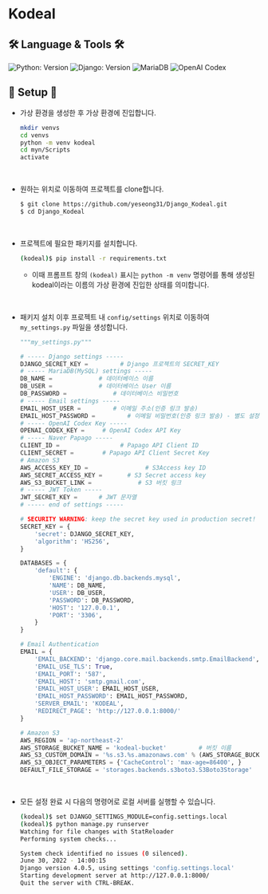 # Kodeal

## 🛠️ Language & Tools  🛠️
![Python: Version](https://img.shields.io/badge/Python-3.10.4-3776AB.svg?logo=Python&logoColor=white)
![Django: Version](https://img.shields.io/badge/Django-4.0.6-092E20.svg?logo=Django&logoColor=white)
![MariaDB](https://img.shields.io/badge/MariaDB-003545.svg?logo=MariaDB&logoColor=white)
![OpenAI Codex](https://img.shields.io/badge/OpenAI-000000.svg?logo=OpenAI&logoColor=white)
<!--![Travis CI](https://img.shields.io/badge/TravisCI-3EAAAF.svg?logo=travis-ci&logoColor=white)-->

## 🔧 Setup 🔧

- 가상 환경을 생성한 후 가상 환경에 진입합니다.
  ```sh
  mkdir venvs
  cd venvs
  python -m venv kodeal
  cd myn/Scripts
  activate
  ```
<br>

- 원하는 위치로 이동하여 프로젝트를 clone합니다.
  ```sh
  $ git clone https://github.com/yeseong31/Django_Kodeal.git
  $ cd Django_Kodeal
  ```

<br>

- 프로젝트에 필요한 패키지를 설치합니다.
  ```sh
  (kodeal)$ pip install -r requirements.txt
  ```

  - 이때 프롬프트 창의 `(kodeal)` 표시는 `python -m venv` 명령어를 통해 생성된 kodeal이라는 이름의 가상 환경에 진입한 상태를 의미합니다. 
  
<br>

- 패키지 설치 이후 프로젝트 내 `config/settings` 위치로 이동하여 `my_settings.py` 파일을 생성합니다.
  ```python
  """my_settings.py"""
  
  # ----- Django settings -----
  DJANGO_SECRET_KEY =         # Django 프로젝트의 SECRET_KEY
  # ----- MariaDB(MySQL) settings -----
  DB_NAME =  		    # 데이터베이스 이름
  DB_USER =   		    # 데이터베이스 User 이름
  DB_PASSWORD = 		    # 데이터베이스 비밀번호
  # ----- Email settings -----
  EMAIL_HOST_USER =  	    # 이메일 주소(인증 링크 발송)
  EMAIL_HOST_PASSWORD = 	    # 이메일 비밀번호(인증 링크 발송) - 별도 설정 필요
  # ----- OpenAI Codex Key -----
  OPENAI_CODEX_KEY =     # OpenAI Codex API Key
  # ----- Naver Papago -----
  CLIENT_ID =                 # Papago API Client ID
  CLIENT_SECRET =        # Papago API Client Secret Key
  # Amazon S3
  AWS_ACCESS_KEY_ID =                # S3Access key ID
  AWS_SECRET_ACCESS_KEY =       # S3 Secret access key
  AWS_S3_BUCKET_LINK =             # S3 버킷 링크
  # ----- JWT Token -----
  JWT_SECRET_KEY =      # JWT 문자열
  # ----- end of settings -----
  
  # SECURITY WARNING: keep the secret key used in production secret!
  SECRET_KEY = {
      'secret': DJANGO_SECRET_KEY,
      'algorithm': 'HS256',
  }

  DATABASES = {
      'default': {
          'ENGINE': 'django.db.backends.mysql',
          'NAME': DB_NAME,
          'USER': DB_USER,
          'PASSWORD': DB_PASSWORD,
          'HOST': '127.0.0.1',
          'PORT': '3306',
      }
  }

  # Email Authentication
  EMAIL = {
      'EMAIL_BACKEND': 'django.core.mail.backends.smtp.EmailBackend',
      'EMAIL_USE_TLS': True,
      'EMAIL_PORT': '587',
      'EMAIL_HOST': 'smtp.gmail.com',
      'EMAIL_HOST_USER': EMAIL_HOST_USER,
      'EMAIL_HOST_PASSWORD': EMAIL_HOST_PASSWORD,
      'SERVER_EMAIL': 'KODEAL',
      'REDIRECT_PAGE': 'http://127.0.0.1:8000/'
  }
  
  # Amazon S3
  AWS_REGION = 'ap-northeast-2'
  AWS_STORAGE_BUCKET_NAME = 'kodeal-bucket'         # 버킷 이름
  AWS_S3_CUSTOM_DOMAIN = '%s.s3.%s.amazonaws.com' % (AWS_STORAGE_BUCKET_NAME, AWS_REGION)
  AWS_S3_OBJECT_PARAMETERS = {'CacheControl': 'max-age=86400', }
  DEFAULT_FILE_STORAGE = 'storages.backends.s3boto3.S3Boto3Storage'
  ```

<br>

- 모든 설정 완료 시 다음의 명령어로 로컬 서버를 실행할 수 있습니다.
  ```sh
  (kodeal)$ set DJANGO_SETTINGS_MODULE=config.settings.local
  (kodeal)$ python manage.py runserver
  Watching for file changes with StatReloader
  Performing system checks...

  System check identified no issues (0 silenced).
  June 30, 2022 - 14:00:15
  Django version 4.0.5, using settings 'config.settings.local'
  Starting development server at http://127.0.0.1:8000/
  Quit the server with CTRL-BREAK.
  ```
